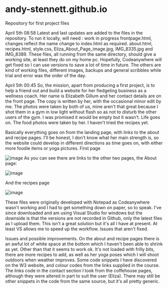 # andy-stennett.github.io
Repository for first project files

April 5th 08:58
Latest and last updates are added to the files in the repository. To run it locally, will need :
work in progress frontpage.html, changes reflect the name change to index.html as required.
about.html,
recipes.html,
style.css,
Eliza_About_Page_image.jpg,
IMG_8335.jpg and 
IMG_8389. 
These files, all running from the same directory, should give a working site, at least they do on my home pc. Hopefully, Codeanywhere will get fixed so I can use versions to save a lot of time in future.
The others are kind of working files, different images, backups and general scribbles while trial and error was the order of the day.


April 5th 00:45
So, the mission, apart from producing a first project, is to help a friend out and build a website for her fledgeling business as a wellness coach. Her name is Elizabeth Gillum and her contact details are on the front page. The copy is written by her, with the occasional minor edit by me. The photos were taken by both of us, mine aren't that great because I shot them in a gym in low light without flash so as not to disturb the other users of the gym. I was promised it would be empty but it wasn't. Life goes on.
The food photos were taken by her. I haven't tried the recipes yet.

Basically everything goes on from the landing page, with links to the about and recipe pages. I'll be honest, I don't know what her main strength is, so the website could develop in different directions as time goes on, with either more foodie items or yoga pictures.
First page

![image](https://github.com/Andy-Stennett/andy-stennett.github.io/assets/83307633/acfcfb02-e936-4830-979e-2e9aab20e73d)
As you can see there are links to the other two pages, the About page:

![image](https://github.com/Andy-Stennett/andy-stennett.github.io/assets/83307633/9711c6c3-4cad-4533-8913-93bdbf436096)

And the recipes page

![image](https://github.com/Andy-Stennett/andy-stennett.github.io/assets/83307633/20f58659-b9ff-42b5-9ea9-ea4c8050205b)




These files were originally developed with Notepad as Codeanywhere wasn't working and I had to get something down on paper, so to speak. I've since downloaded and am using Visual Studio for windows but the downside is that the versions are not recorded in Github, only the latest files as I upload them. This isn't a great solution but it's all I have at present. At least VS allows me to speed up the workflow.
Issues that aren't fixed.

Issues and possible improvements.
On the about and recipe pages there is an awful lot of white space at the bottom which I haven't been able to shrink as yet. Other than that it seems to work ok. It's not loaded with frilly bits, there are more recipes to add, as well as her yoga poses which I will shoot outdoors when weather improves. Some code snippets I have discovered on the W3 website, and colour codes from the links supplied in the course. The links code in the contact section I took from the coffehouse pages, although they were altered in part to suit the user (Eliza). There may still be other snippets in the code from the same source, but it's all pretty generic. 

